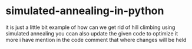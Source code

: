 # simulated-annealing-in-python
it is just a little bit example of how can we get rid of hill climbing using simulated annealing
you ccan also update the given code to optimize it more i have mention in the code comment that where changes will be held
